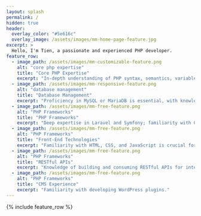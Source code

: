 ```yaml
---
layout: splash
permalink: /
hidden: true
header:
  overlay_color: "#5e616c"
  overlay_image: /assets/images/mm-home-page-feature.jpg
excerpt: >
  Hello, I'm Tien, a passionate and experienced PHP developer.
feature_row:
  - image_path: /assets/images/mm-customizable-feature.png
    alt: "core php expertise"
    title: "Core PHP Expertise"
    excerpt: "In-depth understanding of PHP syntax, semantics, variables, operators, control structures, functions, and object-oriented programming (OOP) principles."
  - image_path: /assets/images/mm-responsive-feature.png
    alt: "database management"
    title: "Database Management"
    excerpt: "Proficiency in MySQL or MariaDB is essential, with knowledge of other database systems (PostgreSQL, SQLite). This includes skills in database design, querying (SQL), and data manipulation."
  - image_path: /assets/images/mm-free-feature.png
    alt: "PHP Frameworks"
    title: "PHP Frameworks"
    excerpt: "Deep expertise in Laravel and Symfony; familiarity with CodeIgniter and Zend Framework. Frameworks streamline development, promote code organization, and enforce best practices."
  - image_path: /assets/images/mm-free-feature.png
    alt: "PHP Frameworks"
    title: "Front-End Technologies"
    excerpt: "Familiarity with HTML, CSS, and JavaScript is crucial for building visually appealing and interactive user interfaces, ensuring seamless integration with back-end PHP code."
  - image_path: /assets/images/mm-free-feature.png
    alt: "PHP Frameworks"
    title: "RESTful APIs"
    excerpt: "Knowledge of building and consuming RESTful APIs for integration with other systems and services."
  - image_path: /assets/images/mm-free-feature.png
    alt: "PHP Frameworks"
    title: "CMS Experience"
    excerpt: "Familiarity with developing WordPress plugins."
---
```


{% include feature_row %}